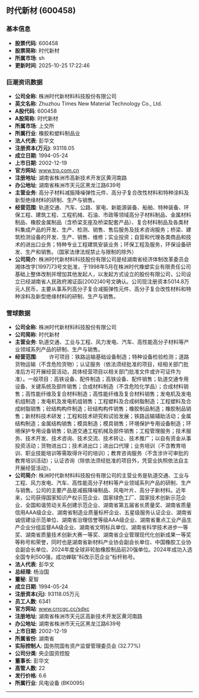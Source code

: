 ## 时代新材 (600458)

### 基本信息

- **股票代码**: 600458
- **股票简称**: 时代新材
- **所属市场**: sh
- **更新时间**: 2025-10-25 17:22:46

### 巨潮资讯数据

- **公司全称**: 株洲时代新材料科技股份有限公司
- **英文名称**: Zhuzhou Times New Material Technology Co., Ltd.
- **A股代码**: 600458
- **A股简称**: 时代新材
- **所属市场**: 上交所
- **所属行业**: 橡胶和塑料制品业
- **法人代表**: 彭华文
- **注册资本(万元)**: 93118.05
- **成立日期**: 1994-05-24
- **上市日期**: 2002-12-19
- **官方网站**: www.trp.com.cn
- **注册地址**: 湖南省株洲市高新技术开发区黄河南路
- **办公地址**: 湖南省株洲市天元区黑龙江路639号
- **主营业务**: 高分子材料减振降噪弹性元件、高分子复合改性材料和特种涂料及新型绝缘材料的研制、生产与销售。
- **经营范围**: 轨道交通、汽车、公路、家电、新能源装备、船舶、特种装备、环保工程、建筑工程、工程机械、石油、市政等领域高分子材料制品、金属材料制品、橡胶金属制品（含桥梁支座及桥梁配套产品）、复合材料制品及各类材料集成产品的开发、生产、检测、销售、售后服务及技术咨询服务；桥梁、建筑检测设备的开发、生产、销售、维修；实业投资；自营和代理各类商品和技术的进出口业务；特种专业工程建筑安装业务；环保工程及服务，环保设备研发、生产和销售。（国家法律法规禁止与限制的除外）
- **公司简介**: 株洲时代新材料科技股份有限公司是经湖南省经济体制改革委员会湘体改字[1997]73号文批准，于1998年5月在株洲时代橡塑实业有限责任公司基础上整体改制并增加其他发起人，以发起方式设立的股份有限公司，公司设立已经湖南省人民政府湘证函[2002]40号文确认。公司现注册资本5014.8万元人民币，主要从事系列高分子复合减振弹性元件、高分子复合改性材料和特种涂料及新型绝缘材料的研制、生产与销售。

### 雪球数据

- **公司全称**: 株洲时代新材料科技股份有限公司
- **公司简称**: 时代新材
- **主营业务**: 轨道交通、工业与工程、风力发电、汽车、高性能高分子材料等产业领域系列产品的研制、生产与销售。
- **经营范围**: 　　许可项目：铁路运输基础设备制造；特种设备检验检测；道路货物运输（不含危险货物）；认证服务（依法须经批准的项目，经相关部门批准后方可开展经营活动，具体经营项目以相关部门批准文件或许可证件为准）。一般项目：高铁设备、配件制造；高铁设备、配件销售；轨道交通专用设备、关键系统及部件销售；合成材料制造（不含危险化学品）；合成材料销售；高性能纤维及复合材料制造；高性能纤维及复合材料销售；发电机及发电机组制造；发电机及发电机组销售；工程塑料及合成树脂制造；工程塑料及合成树脂销售；砼结构构件制造；砼结构构件销售；橡胶制品制造；橡胶制品销售；新材料技术研发；工程和技术研究和试验发展；铁路运输辅助活动；金属结构制造；金属结构销售；模具制造；模具销售；环境保护专用设备制造；环境保护专用设备销售；轨道交通工程机械及部件销售；工程管理服务；技术服务、技术开发、技术咨询、技术交流、技术转让、技术推广；以自有资金从事投资活动；货物进出口；技术进出口；进出口代理；业务培训（不含教育培训、职业技能培训等需取得许可的培训）；教育咨询服务（不含涉许可审批的教育培训活动）；认证咨询（除依法须经批准的项目外，凭营业执照依法自主开展经营活动）。
- **公司简介**: 株洲时代新材料科技股份有限公司的主营业务是轨道交通、工业与工程、风力发电、汽车、高性能高分子材料等产业领域系列产品的研制、生产与销售。公司的主要产品是减振降噪制品、风电叶片、高分子新材料。近年来，公司获得国家知识产权示范企业、国家绿色工厂、国家技术创新示范企业、全国和谐劳动关系创建示范企业、湖南省第五届省长质量奖、湖南省质量信用AAA级企业、湖南省制造业质量标杆企业、五星级服务认证企业、湖南省诚信建设示范单位、湖南省治理信誉等级AAA级企业、湖南省重点工业产品生产企业分组监督AA级企业、湖南省文明标兵单位、湖南省科学技术进步一等奖、湖南省质量技术创新大赛一等奖、湖南省企业管理现代化创新成果一等奖等称号和荣誉，同时也是湖南省新材料产业协会副会长单位、中国橡胶工业协会副会长单位、2024年度全球非轮胎橡胶制品前20强单位。2024年成功入选全国专利500强，成功蝉联“科改示范企业”标杆称号。
- **法人代表**: 彭华文
- **总经理**: 杨治国
- **董秘**: 夏智
- **成立日期**: 1994-05-24
- **注册资本(元)**: 93118.05万元
- **员工人数**: 6341
- **官方网站**: www.crrcgc.cc/sdxc
- **注册地址**: 湖南省株洲市天元区高新技术开发区黄河南路
- **办公地址**: 湖南省株洲市天元区黑龙江路639号
- **上市日期**: 2002-12-19
- **所属省份**: 湖南省
- **实际控制人**: 国务院国有资产监督管理委员会 (32.77%)
- **公司分类**: 央企国资控股
- **董事长**: 彭华文
- **高管人数**: 22
- **发行价格**: 6.6
- **所属行业**: 风电设备 (BK0095)

---